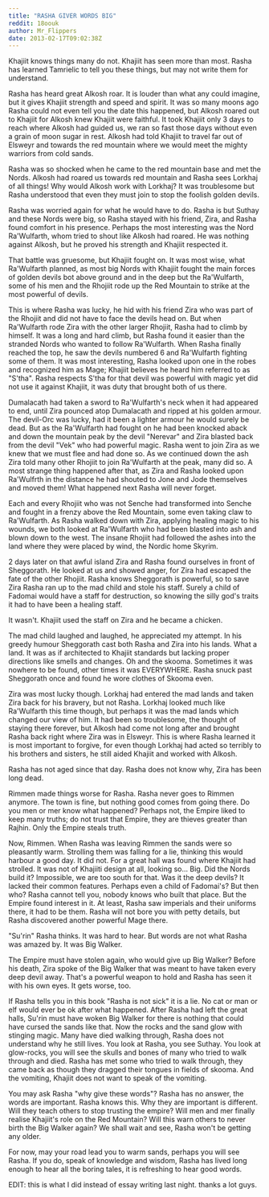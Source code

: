 ```yaml
---
title: "RASHA GIVER WORDS BIG"
reddit: 18oouk
author: Mr_Flippers
date: 2013-02-17T09:02:38Z
---
```


Khajiit knows things many do not. Khajiit has seen more than most. Rasha has learned Tamrielic to tell you these things, but may not write them for understand.

Rasha has heard great Alkosh roar. It is louder than what any could imagine, but it gives Khajiit strength and speed and spirit. It was so many moons ago Rasha could not even tell you the date this happened, but Alkosh roared out to Khajiit for Alkosh knew Khajiit were faithful. It took Khajiit only 3 days to reach where Alkosh had guided us, we ran so fast those days without even a grain of moon sugar in rest. Alkosh had told Khajiit to travel far out of Elsweyr and towards the red mountain where we would meet the mighty warriors from cold sands.

Rasha was so shocked when he came to the red mountain base and met the Nords. Alkosh had roared us towards red mountain and Rasha sees Lorkhaj of all things! Why would Alkosh work with Lorkhaj? It was troublesome but Rasha understood that even they must join to stop the foolish golden devils.

Rasha was worried again for what he would have to do. Rasha is but Suthay and these Nords were big, so Rasha stayed with his friend, Zira, and Rasha found comfort in his presence. Perhaps the most interesting was the Nord Ra'Wulfarth, whom tried to shout like Alkosh had roared. He was nothing against Alkosh, but he proved his strength and Khajiit respected it.

That battle was gruesome, but Khajiit fought on. It was most wise, what Ra'Wulfarth planned, as most big Nords with Khajiit fought the main forces of golden devils bot above ground and in the deep but the Ra'Wulfarth, some of his men and the Rhojiit rode up the Red Mountain to strike at the most powerful of devils.

This is where Rasha was lucky, he hid with his friend Zira who was part of the Rhojiit and did not have to face the devils head on. But when Ra'Wulfarth rode Zira with the other larger Rhojiit, Rasha had to climb by himself. It was a long and hard climb, but Rasha found it easier than the stranded Nords who wanted to follow Ra'Wulfarth. When Rasha finally reached the top, he saw the devils numbered 6 and Ra'Wulfarth fighting some of them. It was most interesting, Rasha looked upon one in the robes and recognized him as Mage; Khajiit believes he heard him referred to as "S'tha". Rasha respects S'tha for that devil was powerful with magic yet did not use it against Khajiit, it was duty that brought both of us there.

Dumalacath had taken a sword to Ra'Wulfarth's neck when it had appeared to end, until Zira pounced atop Dumalacath and ripped at his golden armour. The devil-Orc was lucky, had it been a lighter armour he would surely be dead. But as the Ra'Wulfarth had fought on he had been knocked aback and down the mountain peak by the devil "Nerevar" and Zira blasted back from the devil "Vek" who had powerful magic. Rasha went to join Zira as we knew that we must flee and had done so. As we continued down the ash Zira told many other Rhojiit to join Ra'Wulfarth at the peak, many did so. A most strange thing happened after that, as Zira and Rasha looked upon Ra'Wulfrth in the distance he had shouted to Jone and Jode themselves and moved them! What happened next Rasha will never forget.

Each and every Rhojiit who was not Senche had transformed into Senche and fought in a frenzy above the Red Mountain, some even taking claw to Ra'Wulfarth. As Rasha walked down with Zira, applying healing magic to his wounds, we both looked at Ra'Wulfarth who had been blasted into ash and blown down to the west. The insane Rhojiit had followed the ashes into the land where they were placed by wind, the Nordic home Skyrim.

2 days later on that awful island Zira and Rasha found ourselves in front of Sheggorath. He looked at us and showed anger, for Zira had escaped the fate of the other Rhojiit. Rasha knows Sheggorath is powerful, so to save Zira Rasha ran up to the mad child and stole his staff. Surely a child of Fadomai would have a staff for destruction, so knowing the silly god's traits it had to have been a healing staff.

It wasn't. Khajiit used the staff on Zira and he became a chicken.

The mad child laughed and laughed, he appreciated my attempt. In his greedy humour Sheggorath cast both Rasha and Zira into his lands. What a land. It was as if architected to Khajiit standards but lacking proper directions like smells and changes. Oh and the skooma. Sometimes it was nowhere to be found, other times it was EVERYWHERE. Rasha snuck past Sheggorath once and found he wore clothes of Skooma even.

Zira was most lucky though. Lorkhaj had entered the mad lands and taken Zira back for his bravery, but not Rasha. Lorkhaj looked much like Ra'Wulfarth this time though, but perhaps it was the mad lands which changed our view of him. It had been so troublesome, the thought of staying there forever, but Alkosh had come not long after and brought Rasha back right where Zira was in Elsweyr. This is where Rasha learned it is most important to forgive, for even though Lorkhaj had acted so terribly to his brothers and sisters, he still aided Khajiit and worked with Alkosh.

Rasha has not aged since that day. Rasha does not know why, Zira has been long dead.

Rimmen made things worse for Rasha. Rasha never goes to Rimmen anymore. The town is fine, but nothing good comes from going there. Do you men or mer know what happened? Perhaps not, the Empire liked to keep many truths; do not trust that Empire, they are thieves greater than Rajhin. Only the Empire steals truth.

Now, Rimmen. When Rasha was leaving Rimmen the sands were so pleasantly warm. Strolling them was falling for a lie, thinking this would harbour a good day. It did not. For a great hall was found where Khajiit had strolled. It was not of Khajiiti design at all, looking so... Big. Did the Nords build it? Impossible, we are too south for that. Was it the deep devils? It lacked their common features. Perhaps even a child of Fadomai's? But then who? Rasha cannot tell you, nobody knows who built that place. But the Empire found interest in it. At least, Rasha saw imperials and their uniforms there, it had to be them. Rasha will not bore you with petty details, but Rasha discovered another powerful Mage there.

"Su'rin" Rasha thinks. It was hard to hear. But words are not what Rasha was amazed by. It was Big Walker.

The Empire must have stolen again, who would give up Big Walker? Before his death, Zira spoke of the Big Walker that was meant to have taken every deep devil away. That's a powerful weapon to hold and Rasha has seen it with his own eyes. It gets worse, too.

If Rasha tells you in this book "Rasha is not sick" it is a lie. No cat or man or elf would ever be ok after what happened. After Rasha had left the great halls, Su'rin must have woken Big Walker for there is nothing that could have cursed the sands like that. Now the rocks and the sand glow with stinging magic. Many have died walking through, Rasha does not understand why he still lives. You look at Rasha, you see Suthay. You look at glow-rocks, you will see the skulls and bones of many who tried to walk through and died. Rasha has met some who tried to walk through, they came back as though they dragged their tongues in fields of skooma. And the vomiting, Khajiit does not want to speak of the vomiting.

You may ask Rasha "why give these words"? Rasha has no answer, the words are important. Rasha knows this. Why they are important is different. Will they teach others to stop trusting the empire? Will men and mer finally realise Khajiit's role on the Red Mountain? Will this warn others to never birth the Big Walker again? We shall wait and see, Rasha won't be getting any older.

For now, may your road lead you to warm sands, perhaps you will see Rasha. If you do, speak of knowledge and wisdom, Rasha has lived long enough to hear all the boring tales, it is refreshing to hear good words.

EDIT: this is what I did instead of essay writing last night. thanks a lot guys.
